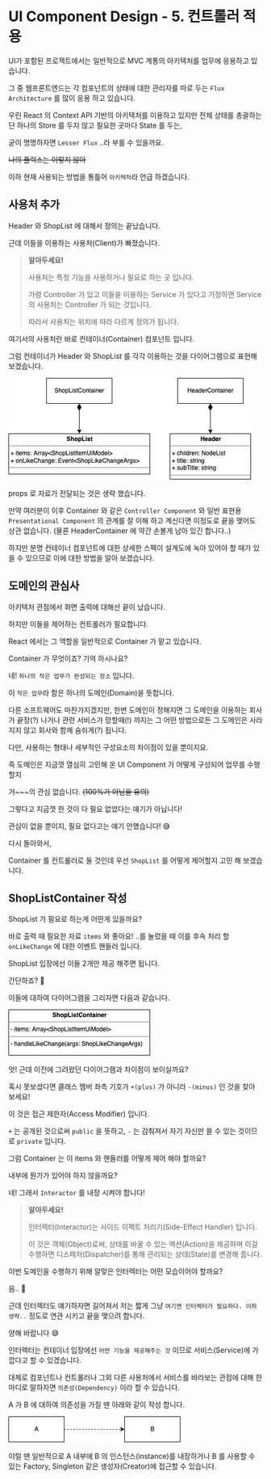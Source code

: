 # UI Component Design - 5. 컨트롤러 적용

UI가 포함된 프로젝트에서는 일반적으로 MVC 계통의 아키텍처를 업무에 응용하고 있습니다.

그 중 웹프론트엔드는 각 컴포넌트의 상태에 대한 관리자를 따로 두는 `Flux Architecture` 를 많이 응용 하고 있습니다.

우린 React 의 Context API 기반의 아키텍처를 이용하고 있지만 전체 상태를 총괄하는 단 하나의 Store 를 두지 않고 필요한 곳마다 State 를 두는,

굳이 명명하자면 `Lesser Flux` ..라 부를 수 있을까요.

~~나의 플럭스는 이렇지 않아~~

이하 현재 사용되는 방법을 통틀어 `아키텍처`라 언급 하겠습니다.

## 사용처 추가

Header 와 ShopList 에 대해서 정의는 끝났습니다.

근데 이들을 이용하는 사용처(Client)가 빠졌습니다.

> **알아두세요!**
>
> 사용처는 특정 기능을 사용하거나 필요로 하는 곳 입니다.
>
> 가령 Controller 가 있고 이들을 이용하는 Service 가 있다고 가정하면 Service 의 사용처는 Controller 가 되는 것입니다.
>
> 따라서 사용처는 위치에 따라 다르게 정의가 됩니다.

여기서의 사용처란 바로 컨테이너(Container) 컴포넌트 입니다.

그럼 컨테이너가 Header 와 ShopList 를 각각 이용하는 것을 다이어그램으로 표현해 보겠습니다.

![](images/ui-design-005/ui-design-005.png)

props 로 자료가 전달되는 것은 생략 했습니다.

만약 여러분이 이후 Container 와 같은 `Controller Component` 와 일반 표현용 `Presentational Component` 의 관계를 잘 이해 하고 계신다면 이정도로 끝을 맺어도 상관 없습니다. (물론 HeaderContainer 에 약간 손볼게 남아 있긴 합니다..)

하지만 분명 컨테이너 컴포넌트에 대한 상세한 스펙이 설계도에 녹아 있어야 할 때가 있을 수 있으므로 이에 대한 방법을 알아 보겠습니다.

## 도메인의 관심사

아키텍처 관점에서 화면 출력에 대해선 끝이 났습니다.

하지만 이들을 제어하는 컨트롤러가 필요합니다.

React 에서는 그 역할을 일반적으로 Container 가 맡고 있습니다.

Container 가 무엇이죠? 기억 하시나요?

네! `하나의 작은 업무가 완성되는 장소` 입니다.

이 `작은 업무`라 함은 하나의 도메인(Domain)을 뜻합니다.

다른 소프트웨어도 마찬가지겠지만, 한번 도메인이 정해지면 그 도메인을 이용하는 회사가 끝장(?) 나거나 관련 서비스가 망할때(!) 까지는 그 어떤 방법으로든 그 도메인은 사라지지 않고 회사와 함께 숨쉬게(?) 됩니다.

다만, 사용하는 형태나 세부적인 구성요소의 차이점이 있을 뿐이지요.

즉 도메인은 지금껏 열심히 고민해 온 UI Component 가 어떻게 구성되어 업무를 수행할지

거~~~의 관심 없습니다. ~~(100%가 아님을 유의)~~

그렇다고 지금껏 한 것이 다 필요 없었다는 얘기가 아닙니다!

관심이 없을 뿐이지, 필요 없다고는 얘기 안했습니다! 😅

다시 돌아와서,

Container 를 컨트롤러로 둘 것인데 우선 `ShopList` 를 어떻게 제어할지 고민 해 보겠습니다.

## ShopListContainer 작성

ShopList 가 필요로 하는게 어떤게 있을까요?

바로 출력 때 필요한 자료 `items` 와 좋아요! ..를 눌렀을 때 이를 후속 처리 할 `onLikeChange` 에 대한 이벤트 핸들러 입니다.

ShopList 입장에선 이들 2개만 제공 해주면 됩니다.

간단하죠? 🙂

이들에 대하여 다이어그램을 그리자면 다음과 같습니다.

![](images/ui-design-005/ui-design-005-Container002.png)

엇! 근데 이전에 그려왔던 다이어그램과 차이점이 보이실까요?

혹시 못보셨다면 클래스 멤버 좌측 기호가 `+(plus)` 가 아니라 `-(minus)` 인 것을 찾아 보세요!

이 것은 접근 제한자(Access Modifier) 입니다.

`+` 는 공개된 것으로써 `public` 을 뜻하고, `-` 는 감춰져서 자기 자신만 쓸 수 있는 것이므로 `private` 입니다.

그럼 Container 는 이 items 와 핸들러를 어떻게 제어 해야 할까요?

내부에 뭔가가 있어야 하지 않을까요?

네! 그래서 `Interactor` 를 내장 시켜야 합니다!

> **알아두세요!**
>
> 인터렉터(Interactor)는 사이드 이펙트 처리기(Side-Effect Handler) 입니다.
>
> 이 것은 객체(Object)로써, 상태를 바꿀 수 있는 액션(Action)을 제공하며 이걸 수행하면 디스패처(Dispatcher)를 통해 관리되는 상태(State)를 변경해 줍니다.

이번 도메인을 수행하기 위해 알맞은 인터렉터는 어떤 모습이어야 할까요?

음.. 🤔

근데 인터렉터도 얘기하자면 길어져서 저는 짧게 그냥 `여기엔 인터렉터가 필요하다. 이하 생략..` 정도로 연관 시키고 끝을 맺으려 합니다.

양해 바랍니다 😅

인터렉터는 컨테이너 입장에선 `어떤 기능을 제공해주는 것` 이므로 서비스(Service)에 가깝다고 할 수 있겠습니다.

대체로 컴포넌트나 컨트롤러나 그외 다른 사용처에서 서비스를 바라보는 관점에 대해 한마디로 말하자면 `의존성(Dependency)` 이라 할 수 있습니다.

A 가 B 에 대하여 의존성을 가질 땐 아래와 같이 작성 합니다.

![](images/ui-design-005/ui-design-005-Dependency.png)

이럴 땐 일반적으로 A 내부에 B 의 인스턴스(instance)를 내장하거나 B 를 사용할 수 있는 Factory, Singleton 같은 생성자(Creator)에 접근할 수 있습니다.
